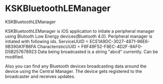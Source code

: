 KSKBluetoothLEManager
=====================

KSKBluetoothLEManager

KSKBluetoothLEManager is iOS application to intiate a peripheral manager using Blutooth Low Energy devices(Bluetooth 4.0).
Peripheral manager is intiated with following ids.
ServiceUUID = ECE1A9DC-3027-4871-96E6-9B390A1FB6FA
CharacteristicUUID = F6F49F52-F8EC-4D2F-9AF0-D5B257678923
Data being broadcasted is a string "abcd" currently. Can be modified.

Also you can find any Bluetooth devices broadcasting data around the device using the Central Manager. The device gets registered to the broadcaster and receives updates.
